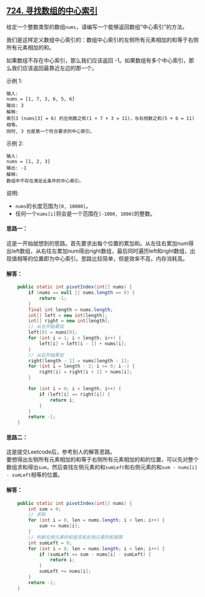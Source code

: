## [724. 寻找数组的中心索引](https://leetcode-cn.com/problems/find-pivot-index/)
给定一个整数类型的数组`nums`，请编写一个能够返回数组“中心索引”的方法。

我们是这样定义数组中心索引的：数组中心索引的左侧所有元素相加的和等于右侧所有元素相加的和。

如果数组不存在中心索引，那么我们应该返回 -1。如果数组有多个中心索引，那么我们应该返回最靠近左边的那一个。

示例 1:
```
输入: 
nums = [1, 7, 3, 6, 5, 6]
输出: 3
解释: 
索引3 (nums[3] = 6) 的左侧数之和(1 + 7 + 3 = 11)，与右侧数之和(5 + 6 = 11)相等。
同时, 3 也是第一个符合要求的中心索引。
```
示例 2:
```
输入: 
nums = [1, 2, 3]
输出: -1
解释: 
数组中不存在满足此条件的中心索引。
```
说明:

* `nums`的长度范围为`[0, 10000]`。
* 任何一个`nums[i]`将会是一个范围在`[-1000, 1000]`的整数。

#### 思路一：
这是一开始就想到的思路。首先要求出每个位置的累加和。从左往右累加num得出left数组，从右往左累加num得出right数组，最后同时遍历left和right数组，出现值相等的位置即为中心索引。思路比较简单，但是效率不高，内存消耗高。

#### 解答：
```Java
    public static int pivotIndex(int[] nums) {
        if (nums == null || nums.length == 0) {
            return -1;
        }
        final int length = nums.length;
        int[] left = new int[length];
        int[] right = new int[length];
        // 从左开始累加
        left[0] = nums[0];
        for (int i = 1; i < length; i++) {
            left[i] = left[i - 1] + nums[i];
        }
        // 从右开始累加
        right[length - 1] = nums[length - 1];
        for (int i = length - 2; i >= 0; i--) {
            right[i] = right[i + 1] + nums[i];
        }

        for (int i = 0; i < length; i++) {
            if (left[i] == right[i]) {
                return i;
            }
        }
        return -1;
    }
```

#### 思路二：
这是提交Leetcode后，参考别人的解答思路。  
要想得出左侧所有元素相加的和等于右侧所有元素相加的和的位置，可以先对整个数组求和得出`sum`，然后查找左侧元素的和`sumLeft`和右侧元素的和`sum - nums[i] - sumLeft`相等的位置。

#### 解答：
```Java
    public static int pivotIndex(int[] nums) {
        int sum = 0;
        // 求和
        for (int i = 0, len = nums.length; i < len; i++) {
            sum += nums[i];
        }
        // 判断左侧元素的和是否和右侧元素的和相等
        int sumLeft = 0;
        for (int i = 0, len = nums.length; i < len; i++) {
            if (sumLeft == sum - nums[i] - sumLeft) {
                return i;
            }
            sumLeft += nums[i];
        }
        return -1;
    }
```